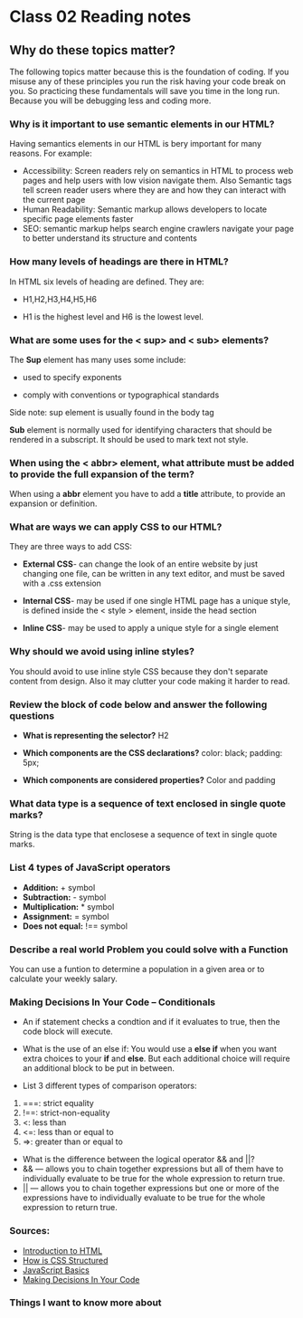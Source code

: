 # Class 02 Reading notes

## Why do these topics matter?

The following topics matter because this is the foundation of coding. If you misuse any of these principles you run the risk having your code break on you. So practicing these fundamentals will save you time in the long run. Because you will be debugging less and coding more.

### Why is it important to use semantic elements in our HTML?

Having semantics elements in our HTML is bery important for many reasons. For example:

- Accessibility: Screen readers rely on semantics in HTML to process web pages and help users with low vision navigate them. Also Semantic tags tell screen reader users where they are and how they can interact with the current page
- Human Readability: Semantic markup allows developers to locate specific page elements faster
- SEO: semantic markup helps search engine crawlers navigate your page to better understand its structure and contents

### How many levels of headings are there in HTML?

In HTML six levels of heading are defined. They are:

- H1,H2,H3,H4,H5,H6

- H1 is the highest level and H6 is the lowest level.

### What are some uses for the < sup> and < sub> elements?

The **Sup** element has many uses some include:

- used to specify exponents

- comply with conventions or typographical standards

Side note: sup element is usually found in the body tag

**Sub** element is normally used for identifying characters that should be rendered in a subscript. It should be used to mark text not style.

### When using the < abbr> element, what attribute must be added to provide the full expansion of the term?

When using a **abbr** element you have to add a **title** attribute, to provide an expansion or definition.

### What are ways we can apply CSS to our HTML?

They are three ways to add CSS:

- **External CSS**- can change the look of an entire website by just changing one file, can be written in any text editor, and must be saved with a .css extension

- **Internal CSS**- may be used if one single HTML page has a unique style, is defined inside the < style > element, inside the head section

- **Inline CSS**- may be used to apply a unique style for a single element

### Why should we avoid using inline styles?

You should avoid to use inline style CSS because they don't separate content from design. Also it may clutter your code making it harder to read.

### Review the block of code below and answer the following questions

- **What is representing the selector?**
H2

- **Which components are the CSS declarations?**
color: black;
padding: 5px;
- **Which components are considered properties?**
Color and padding

### What data type is a sequence of text enclosed in single quote marks?

String is the data type that enclosese a sequence of text in single quote marks.

### List 4 types of JavaScript operators

- **Addition:** + symbol
- **Subtraction:** - symbol
- **Multiplication:** * symbol
- **Assignment:** = symbol
- **Does not equal:** !== symbol

### Describe a real world Problem you could solve with a Function

You can use a funtion to determine a population in a given area or to calculate your weekly salary.

### Making Decisions In Your Code – Conditionals

- An if statement checks a condtion and if it evaluates to true, then the code block will execute.

- What is the use of an else if:
You would use a **else if** when you want extra choices to your **if** and **else**. But each additional choice will require an additional block to be put in between.

- List 3 different types of comparison operators:

1. ===: strict equality
2. !==: strict-non-equality
3. <: less than
4. <=: less than or equal to
5. =>: greater than or equal to

- What is the difference between the logical operator && and ||?
- && — allows you to chain together expressions but all of them have to individually evaluate to be true for the whole expression to return true.
- || — allows you to chain together expressions but one or more of the expressions have to individually evaluate to be true for the whole expression to return true.

### Sources:

- [Introduction to HTML](https://developer.mozilla.org/en-US/docs/Learn/HTML/Introduction_to_HTML)
- [How is CSS Structured](https://developer.mozilla.org/en-US/docs/Learn/CSS/First_steps/How_CSS_is_structured)
- [JavaScript Basics](https://developer.mozilla.org/en-US/docs/Learn/Getting_started_with_the_web/JavaScript_basics)
- [Making Decisions In Your Code](https://developer.mozilla.org/en-US/docs/Learn/JavaScript/Building_blocks/conditionals)

### Things I want to know more about